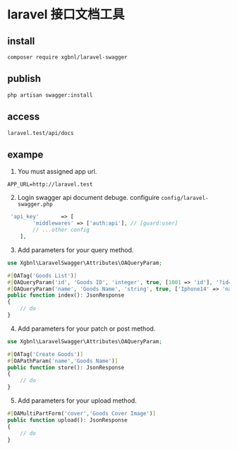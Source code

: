 # laravel 接口文档工具

## install
```shell
composer require xgbnl/laravel-swagger
```

## publish
```shell
php artisan swagger:install
```

## access
```shell
laravel.test/api/docs
```

## exampe

1. You must assigned app url.

```env
APP_URL=http://laravel.test
```


2. Login swagger api document debuge.
configuire `config/laravel-swagger.php`
```php
 'api_key'       => [
        'middlewares' => ['auth:api'], // [guard:user]
        // ...other config
    ],
```

3. Add parameters for your query method.

```php
use Xgbnl\LaravelSwagger\Attributes\OAQueryParam;

#[OATag('Goods List')]
#[OAQueryParam('id', 'Goods ID', 'integer', true, [1001 => 'id'], '?id=1001')]
#[OAQueryParam('name', 'Goods Name', 'string', true, ['Iphone14' => 'name'], '?name=Iphone14')]
public function index(): JsonResponse
{
    // do
}

```

4. Add parameters for your patch or post method.
```php
use Xgbnl\LaravelSwagger\Attributes\OAQueryParam;

#[OATag('Create Goods')]
#[OAPathParam('name','Goods Name')]
public function store(): JsonResponse
{
    // do
}

```

5. Add parameters for your upload method.
```php
#[OAMultiPartForm('cover','Goods Cover Image')]
public function upload(): JsonResponse
{
    // do
}